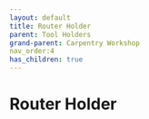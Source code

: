 ```yaml
---
layout: default
title: Router Holder
parent: Tool Holders
grand-parent: Carpentry Workshop
nav_order:4
has_children: true
---
```

# Router Holder